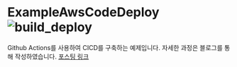 # ExampleAwsCodeDeploy ![build_deploy](https://github.com/zxc7023/ExampleAwsCodeDeploy/workflows/build_deploy/badge.svg?branch=master)

Github Actions를 사용하여 CICD를 구축하는 예제입니다. 
자세한 과정은 블로그를 통해 작성하였습니다.
[포스팅 링크](https://medium.com/developer-to-try/1-%EB%B0%B0%ED%8F%AC-%EC%9A%94%EC%A0%95%EC%9D%98-ci-cd-%EC%A0%81%EC%9D%91%EA%B8%B0-e20221028b29)
